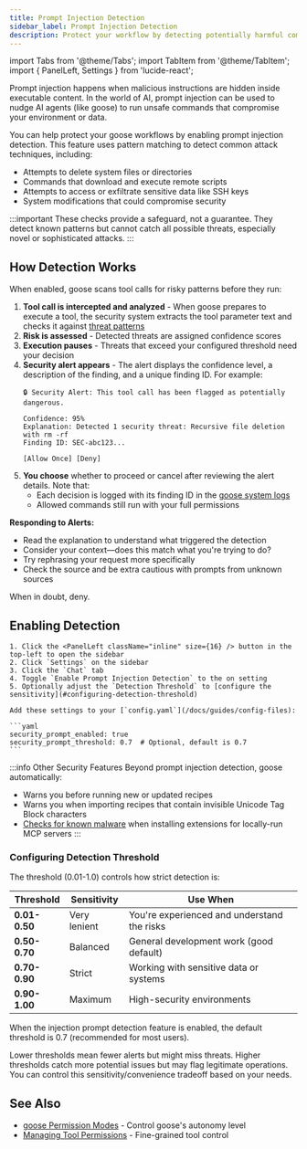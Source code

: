 ```yaml
---
title: Prompt Injection Detection
sidebar_label: Prompt Injection Detection
description: Protect your workflow by detecting potentially harmful commands before they run.
---
```


import Tabs from '@theme/Tabs';
import TabItem from '@theme/TabItem';
import { PanelLeft, Settings } from 'lucide-react';

Prompt injection happens when malicious instructions are hidden inside executable content. In the world of AI, prompt injection can be used to nudge AI agents (like goose) to run unsafe commands that compromise your environment or data.

You can help protect your goose workflows by enabling prompt injection detection. This feature uses pattern matching to detect common attack techniques, including:
- Attempts to delete system files or directories
- Commands that download and execute remote scripts
- Attempts to access or exfiltrate sensitive data like SSH keys
- System modifications that could compromise security

:::important
These checks provide a safeguard, not a guarantee. They detect known patterns but cannot catch all possible threats, especially novel or sophisticated attacks.
:::

## How Detection Works

When enabled, goose scans tool calls for risky patterns before they run:

1. **Tool call is intercepted and analyzed** - When goose prepares to execute a tool, the security system extracts the tool parameter text and checks it against [threat patterns](https://github.com/block/goose/blob/main/crates/goose/src/security/patterns.rs)
2. **Risk is assessed** - Detected threats are assigned confidence scores
3. **Execution pauses** - Threats that exceed your configured threshold need your decision
4. **Security alert appears** - The alert displays the confidence level, a description of the finding, and a unique finding ID. For example:
   ```
   🔒 Security Alert: This tool call has been flagged as potentially dangerous.
   
   Confidence: 95%
   Explanation: Detected 1 security threat: Recursive file deletion with rm -rf
   Finding ID: SEC-abc123...
   
   [Allow Once] [Deny]
   ```
5. **You choose** whether to proceed or cancel after reviewing the alert details. Note that:
   - Each decision is logged with its finding ID in the [goose system logs](/docs/guides/logs#system-logs)
   - Allowed commands still run with your full permissions

**Responding to Alerts:**

- Read the explanation to understand what triggered the detection
- Consider your context&mdash;does this match what you're trying to do?
- Try rephrasing your request more specifically
- Check the source and be extra cautious with prompts from unknown sources

When in doubt, deny. 

## Enabling Detection

<Tabs groupId="interface">
  <TabItem value="ui" label="goose Desktop" default>
    
    1. Click the <PanelLeft className="inline" size={16} /> button in the top-left to open the sidebar
    2. Click `Settings` on the sidebar
    3. Click the `Chat` tab
    4. Toggle `Enable Prompt Injection Detection` to the on setting
    5. Optionally adjust the `Detection Threshold` to [configure the sensitivity](#configuring-detection-threshold)

  </TabItem>
  <TabItem value="config" label="goose config file">

    Add these settings to your [`config.yaml`](/docs/guides/config-files):

    ```yaml
    security_prompt_enabled: true
    security_prompt_threshold: 0.7  # Optional, default is 0.7
    ```

  </TabItem>
</Tabs>

:::info Other Security Features
Beyond prompt injection detection, goose automatically:
- Warns you before running new or updated recipes
- Warns you when importing recipes that contain invisible Unicode Tag Block characters
- [Checks for known malware](/docs/troubleshooting#malicious-package-detected) when installing extensions for locally-run MCP servers
:::

### Configuring Detection Threshold

The threshold (0.01-1.0) controls how strict detection is:

| Threshold | Sensitivity | Use When |
|-----------|------------|----------|
| **0.01-0.50** | Very lenient | You're experienced and understand the risks |
| **0.50-0.70** | Balanced | General development work (good default) |
| **0.70-0.90** | Strict | Working with sensitive data or systems |
| **0.90-1.00** | Maximum | High-security environments |

When the injection prompt detection feature is enabled, the default threshold is 0.7 (recommended for most users).

Lower thresholds mean fewer alerts but might miss threats. Higher thresholds catch more potential issues but may flag legitimate operations. You can control this sensitivity/convenience tradeoff based on your needs.

## See Also

- [goose Permission Modes](/docs/guides/goose-permissions) - Control goose's autonomy level
- [Managing Tool Permissions](/docs/guides/managing-tools/tool-permissions) - Fine-grained tool control
